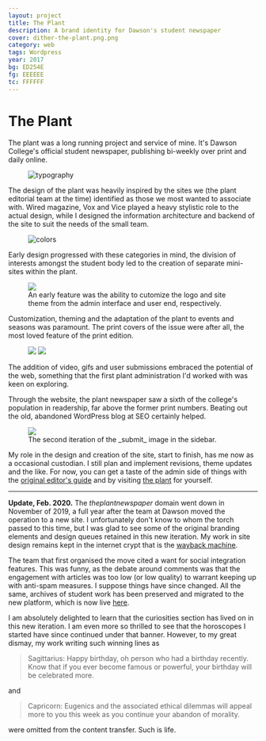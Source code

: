 ```yaml
---
layout: project
title: The Plant
description: A brand identity for Dawson's student newspaper
cover: dither-the-plant.png.png
category: web
tags: Wordpress
year: 2017
bg: ED254E
fg: EEEEEE
tc: FFFFFF
---
```

# The Plant

The plant was a long running project and service of mine. It's Dawson College's official student newspaper, publishing bi-weekly over print and daily online.

<figure><img alt="typography" src="/assets/img/work/theplant/dither-brand-identity.png.png"></figure>

The design of the plant was heavily inspired by the sites we (the plant editorial team at the time) identified as those we most wanted to associate with. Wired magazine, Vox and Vice played a heavy stylistic role to the actual design, while I designed the information architecture and backend of the site to suit the needs of the small team.

<figure>
	<img src="/assets/img/work/theplant/dither-brand-colors.png.png" alt="colors" >
</figure>

Early design progressed with these categories in mind, the division of interests amongst the student body led to the creation of separate mini-sites within the plant.

<figure>
	<img src="/assets/img/work/theplant/dither-variations.png.png">
	<figcaption>An early feature was the ability to cutomize the logo and site theme from the admin interface and user end, respectively.</figcaption>
</figure>

Customization, theming and the adaptation of the plant to events and seasons was paramount. The print covers of the issue were after all, the most loved feature of the print edition.

<figure>
	<img src="/assets/img/work/theplant/dither-design-0.png.png">
	<img src="/assets/img/work/theplant/dither-design-1.png.png">
</figure>

The addition of video, gifs and user submissions embraced the potential of the web, something that the first plant administration I'd worked with was keen on exploring.

Through the website, the plant newspaper saw a sixth of the college's population in readership, far above the former print numbers. Beating out the old, abandoned WordPress blog at SEO certainly helped.

<figure>
	<img src="/assets/img/work/theplant/dither-submit-1.jpg.png">
	<figcaption>The second iteration of the _submit_ image in the sidebar.</figcaption>
</figure>

My role in the design and creation of the site, start to finish, has me now as a occasional custodian. I still plan and implement revisions, theme updates and the like. For now, you can get a taste of the admin side of things with the <a href="/assets/img/work/theplant/the_little_green book_v.2.1.pdf">original editor's guide</a> and by visiting [the plant](http://theplantnewspaper.com) for yourself.

---

**Update, Feb. 2020.** The _theplantnewspaper_ domain went down in November of 2019, a full year after the team at Dawson moved the operation to a new site. I unfortunately don't know to whom the torch passed to this time, but I was glad to see some of the original branding elements and design queues retained in this new iteration. My work in site design remains kept in the internet crypt that is the [wayback machine](https://web.archive.org/web/20190123023325/https://theplantnewspaper.com/).

The team that first organised the move cited a want for social integration features. This was funny, as the debate around comments was that the engagement with articles was too low (or low quality) to warrant keeping up with anti-spam measures. I suppose things have since changed. All the same, archives of student work has been preserved and migrated to the new platform, which is now live [here](https://www.theplantnews.com/).

I am absolutely delighted to learn that the curiosities section has lived on in this new iteration. I am even more so thrilled to see that the horoscopes I started have since continued under that banner. However, to my great dismay, my work writing such winning lines as

> Sagittarius: Happy birthday, oh person who had a birthday recently.  Know that if you ever become famous or powerful, your birthday will be celebrated more.

and

> Capricorn: Eugenics and the associated ethical dilemmas will appeal more to you this week as you continue your abandon of morality.

were omitted from the content transfer. Such is life.
